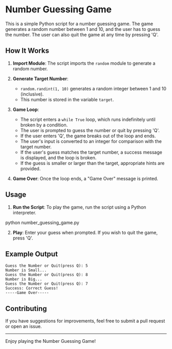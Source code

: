 # Number Guessing Game

This is a simple Python script for a number guessing game. The game generates a random number between 1 and 10, and the user has to guess the number. The user can also quit the game at any time by pressing 'Q'.

## How It Works

1. **Import Module**: The script imports the `random` module to generate a random number.

2. **Generate Target Number**: 
    - `random.randint(1, 10)` generates a random integer between 1 and 10 (inclusive).
    - This number is stored in the variable `target`.

3. **Game Loop**:
    - The script enters a `while True` loop, which runs indefinitely until broken by a condition.
    - The user is prompted to guess the number or quit by pressing 'Q'.
    - If the user enters 'Q', the game breaks out of the loop and ends.
    - The user's input is converted to an integer for comparison with the target number.
    - If the user's guess matches the target number, a success message is displayed, and the loop is broken.
    - If the guess is smaller or larger than the target, appropriate hints are provided.

4. **Game Over**: Once the loop ends, a "Game Over" message is printed.

## Usage

1. **Run the Script**: To play the game, run the script using a Python interpreter.


python number_guessing_game.py


2. **Play**: Enter your guess when prompted. If you wish to quit the game, press 'Q'.

## Example Output

```
Guess the Number or Quit(press Q): 5
Number is Small...
Guess the Number or Quit(press Q): 8
Number is Big...
Guess the Number or Quit(press Q): 7
Success: Correct Guess!
-----Game Over-----
```

## Contributing

If you have suggestions for improvements, feel free to submit a pull request or open an issue.

---

Enjoy playing the Number Guessing Game!